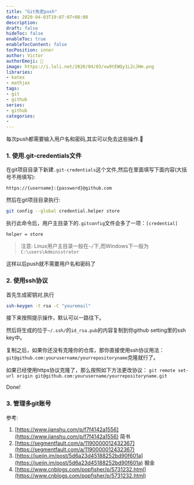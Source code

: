 ```yaml
---
title: "Git免密push"
date: 2020-04-03T19:07:07+08:00
description:
draft: false
hideToc: false
enableToc: true
enableTocContent: false
tocPosition: inner
author: Victor
authorEmoji: 👻
image: https://i.loli.net/2020/04/03/xw9tEWQy1L2cJHm.png
libraries:
- katex
- mathjax
tags:
- git
- github
series:
- github
categories:
-
---
```




每次push都需要输入用户名和密码,其实可以免去这些操作.:articulated_lorry:

<!--more-->

### 1. 使用.git-credentials文件

在git项目目录下新建`.git-credentials`这个文件,然后在里面填写下面内容(大括号不用填写):

```
https://{username}:{password}@github.com
```

然后在git项目目录执行:

```bash
git config --global credential.helper store
```

执行此命令后，用户主目录下的`.gitconfig`文件会多了一项：`[credential]`

```
helper = store
```

> 注意: Linux用户主目录一般在`~/`下,而Windows下一般为`C:\users\Administrator`

这样以后push就不需要用户名和密码了



### 2. 使用ssh协议

首先生成密钥对,执行

```bash
ssh-keygen -t rsa -C "youremail"
```

接下来按照提示操作，默认可以一路往下。

然后将生成的位于`~/.ssh/`的`id_rsa.pub`的内容复制到你github setting里的ssh key中。

复制之后，如果你还没有克隆你的仓库，那你直接使用ssh协议用法：`git@github.com:yourusername/yourrepositoryname`克隆就行了。

如果已经使用https协议克隆了，那么按照如下方法更改协议：
`git remote set-url origin git@github.com:yourusername/yourrepositoryname.git`

Done!

### 3. 管理多git账号

参考:

1. [https://www.jianshu.com/p/f7f4142a1556](https://www.jianshu.com/p/f7f4142a1556) 简书
2. [https://segmentfault.com/a/1190000012432367](https://segmentfault.com/a/1190000012432367)
3. [https://juejin.im/post/5d6a23d45188252bd90f601a](https://juejin.im/post/5d6a23d45188252bd90f601a) 掘金
4. [https://www.cnblogs.com/popfisher/p/5731232.html](https://www.cnblogs.com/popfisher/p/5731232.html)

